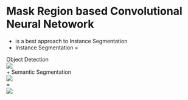 # Mask Region based Convolutional Neural Netowork
- is  a best approach to Instance Segmentation
- Instance Segmentation =

Object Detection
<br>![](https://cdn-images-1.medium.com/max/1600/1*0T9gJQre00Mol0B1ATaHdA.gif) 
<br>+ Semantic Segmentation
<br>![](https://deeplearninganalytics.org/x/cdn/?https://storage.googleapis.com/wzukusers/user-32883313/images/5c140bcc570211goPAxe/semantic.gif)
<br>=
<br>![](http://thoth.inrialpes.fr/people/pluc/eccv883images/long/inst/frankfurt_000000_015676/nT11.gif)

